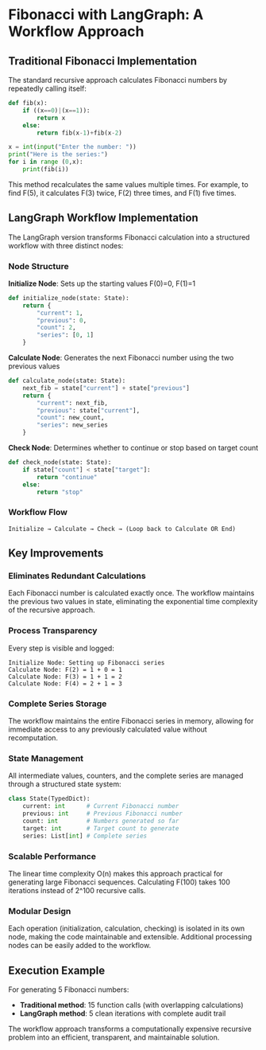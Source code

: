 # Fibonacci with LangGraph: A Workflow Approach

## Traditional Fibonacci Implementation

The standard recursive approach calculates Fibonacci numbers by repeatedly calling itself:

```python
def fib(x):
    if ((x==0)|(x==1)):
        return x
    else:
        return fib(x-1)+fib(x-2)

x = int(input("Enter the number: "))
print("Here is the series:")
for i in range (0,x):
    print(fib(i))
```

This method recalculates the same values multiple times. For example, to find F(5), it calculates F(3) twice, F(2) three times, and F(1) five times.

## LangGraph Workflow Implementation

The LangGraph version transforms Fibonacci calculation into a structured workflow with three distinct nodes:

### Node Structure

**Initialize Node**: Sets up the starting values F(0)=0, F(1)=1
```python
def initialize_node(state: State):
    return {
        "current": 1,
        "previous": 0,
        "count": 2,
        "series": [0, 1]
    }
```

**Calculate Node**: Generates the next Fibonacci number using the two previous values
```python
def calculate_node(state: State):
    next_fib = state["current"] + state["previous"]
    return {
        "current": next_fib,
        "previous": state["current"],
        "count": new_count,
        "series": new_series
    }
```

**Check Node**: Determines whether to continue or stop based on target count
```python
def check_node(state: State):
    if state["count"] < state["target"]:
        return "continue"
    else:
        return "stop"
```

### Workflow Flow
```
Initialize → Calculate → Check → (Loop back to Calculate OR End)
```

## Key Improvements

### Eliminates Redundant Calculations
Each Fibonacci number is calculated exactly once. The workflow maintains the previous two values in state, eliminating the exponential time complexity of the recursive approach.

### Process Transparency  
Every step is visible and logged:
```
Initialize Node: Setting up Fibonacci series
Calculate Node: F(2) = 1 + 0 = 1
Calculate Node: F(3) = 1 + 1 = 2
Calculate Node: F(4) = 2 + 1 = 3
```

### Complete Series Storage
The workflow maintains the entire Fibonacci series in memory, allowing for immediate access to any previously calculated value without recomputation.

### State Management
All intermediate values, counters, and the complete series are managed through a structured state system:
```python
class State(TypedDict):
    current: int      # Current Fibonacci number
    previous: int     # Previous Fibonacci number  
    count: int        # Numbers generated so far
    target: int       # Target count to generate
    series: List[int] # Complete series
```

### Scalable Performance
The linear time complexity O(n) makes this approach practical for generating large Fibonacci sequences. Calculating F(100) takes 100 iterations instead of 2^100 recursive calls.

### Modular Design
Each operation (initialization, calculation, checking) is isolated in its own node, making the code maintainable and extensible. Additional processing nodes can be easily added to the workflow.

## Execution Example

For generating 5 Fibonacci numbers:
- **Traditional method**: 15 function calls (with overlapping calculations)
- **LangGraph method**: 5 clean iterations with complete audit trail

The workflow approach transforms a computationally expensive recursive problem into an efficient, transparent, and maintainable solution.
